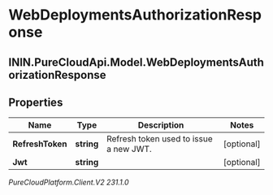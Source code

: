 # WebDeploymentsAuthorizationResponse

## ININ.PureCloudApi.Model.WebDeploymentsAuthorizationResponse

## Properties

|Name | Type | Description | Notes|
|------------ | ------------- | ------------- | -------------|
| **RefreshToken** | **string** | Refresh token used to issue a new JWT. | [optional] |
| **Jwt** | **string** |  | [optional] |



_PureCloudPlatform.Client.V2 231.1.0_

